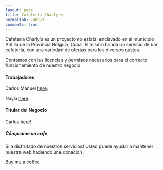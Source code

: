 ```yaml
---
layout: page
title: Cafetería Charly's
permalink: /about
comments: true
---
```


<div class="row justify-content-between">
<div class="col-md-8 pr-5">

<p>Cafetería Charly’s es un proyecto no estatal enclavado en el municipio Antilla de la Provincia Holguín, Cuba. El mismo brinda un servicio de bar cafetería, con una variedad de ofertas para los diversos gustos.<br>

Contamos con las licencias y permisos necesarios para el correcto funcionamiento de nuestro negocio.</p>

<h4>Trabajadores</h4>

<p>Carlos Manuel <a href="">here</a>.</p>
<p>Nayla <a href="">here</a>.</p>

<h4>Titular del Negocio</h4>

<p>Carlos <a href="">here</a>!</p>

</div>

<div class="col-md-4">

<div class="sticky-top sticky-top-80">
<h5>Cómprame un cafe</h5>

<p>Si a disfrutado de nuestros servicios! Usted puede ayudar a mantener nuestra web haciendo una donación.</p>

<a target="_blank" href="https://www.wowthemes.net/donate/" class="btn btn-danger">Buy me a coffee</a>

</div>
</div>
</div>
